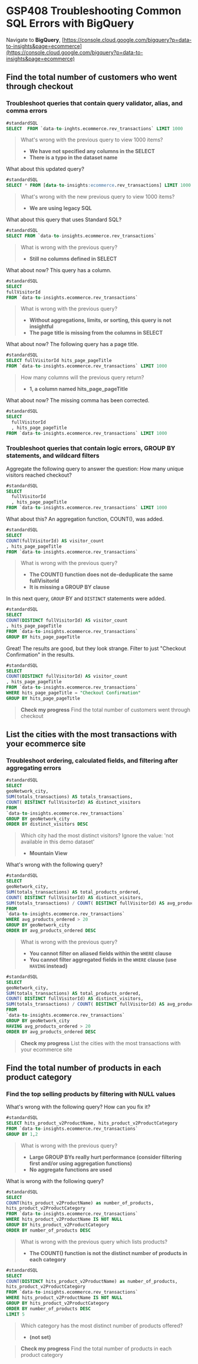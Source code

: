 # GSP408 Troubleshooting Common SQL Errors with BigQuery

Navigate to **BigQuery**,
[https://console.cloud.google.com/bigquery?p=data-to-insights&page=ecommerce](https://console.cloud.google.com/bigquery?p=data-to-insights&page=ecommerce)

## Find the total number of customers who went through checkout

### Troubleshoot queries that contain query validator, alias, and comma errors

```sql
#standardSQL
SELECT  FROM `data-to-inghts.ecommerce.rev_transactions` LIMIT 1000
```

> What's wrong with the previous query to view 1000 items?
> - **We have not specified any columns in the SELECT**
> - **There is a typo in the dataset name**

What about this updated query?

```sql
#standardSQL
SELECT * FROM [data-to-insights:ecommerce.rev_transactions] LIMIT 1000
```

> What's wrong with the new previous query to view 1000 items?
> - **We are using legacy SQL**

What about this query that uses Standard SQL?

```sql
#standardSQL
SELECT FROM `data-to-insights.ecommerce.rev_transactions`
```

> What is wrong with the previous query?
> - **Still no columns defined in SELECT**

What about now? This query has a column.

```sql
#standardSQL
SELECT
fullVisitorId
FROM `data-to-insights.ecommerce.rev_transactions`
```

> What is wrong with the previous query?
> - **Without aggregations, limits, or sorting, this query is not insightful**
> - **The page title is missing from the columns in SELECT**

What about now? The following query has a page title.

```sql
#standardSQL
SELECT fullVisitorId hits_page_pageTitle
FROM `data-to-insights.ecommerce.rev_transactions` LIMIT 1000
```

> How many columns will the previous query return?
> - **1, a column named hits_page_pageTitle**

What about now? The missing comma has been corrected.

```sql
#standardSQL
SELECT
  fullVisitorId
  , hits_page_pageTitle
FROM `data-to-insights.ecommerce.rev_transactions` LIMIT 1000
```

### Troubleshoot queries that contain logic errors, GROUP BY statements, and wildcard filters

Aggregate the following query to answer the question: How many unique visitors reached checkout?

```sql
#standardSQL
SELECT
  fullVisitorId
  , hits_page_pageTitle
FROM `data-to-insights.ecommerce.rev_transactions` LIMIT 1000
```

What about this? An aggregation function, COUNT(), was added.

```sql
#standardSQL
SELECT
COUNT(fullVisitorId) AS visitor_count
, hits_page_pageTitle
FROM `data-to-insights.ecommerce.rev_transactions`
```

> What is wrong with the previous query?
> - **The COUNT() function does not de-deduplicate the same fullVisitorId**
> - **It is missing a GROUP BY clause**

In this next query, `GROUP` BY and `DISTINCT` statements were added.

```sql
#standardSQL
SELECT
COUNT(DISTINCT fullVisitorId) AS visitor_count
, hits_page_pageTitle
FROM `data-to-insights.ecommerce.rev_transactions`
GROUP BY hits_page_pageTitle
```

Great! The results are good, but they look strange. Filter to just "Checkout Confirmation" in the results.

```sql
#standardSQL
SELECT
COUNT(DISTINCT fullVisitorId) AS visitor_count
, hits_page_pageTitle
FROM `data-to-insights.ecommerce.rev_transactions`
WHERE hits_page_pageTitle = "Checkout Confirmation"
GROUP BY hits_page_pageTitle
```

> **Check my progress**
> Find the total number of customers went through checkout

## List the cities with the most transactions with your ecommerce site

### Troubleshoot ordering, calculated fields, and filtering after aggregating errors

```sql
#standardSQL
SELECT
geoNetwork_city,
SUM(totals_transactions) AS totals_transactions,
COUNT( DISTINCT fullVisitorId) AS distinct_visitors
FROM
`data-to-insights.ecommerce.rev_transactions`
GROUP BY geoNetwork_city
ORDER BY distinct_visitors DESC
```

> Which city had the most distinct visitors? Ignore the value: 'not available in this demo dataset'
> - **Mountain View**

What's wrong with the following query?

```sql
#standardSQL
SELECT
geoNetwork_city,
SUM(totals_transactions) AS total_products_ordered,
COUNT( DISTINCT fullVisitorId) AS distinct_visitors,
SUM(totals_transactions) / COUNT( DISTINCT fullVisitorId) AS avg_products_ordered
FROM
`data-to-insights.ecommerce.rev_transactions`
WHERE avg_products_ordered > 20
GROUP BY geoNetwork_city
ORDER BY avg_products_ordered DESC
```

> What is wrong with the previous query?
> - **You cannot filter on aliased fields within the `WHERE` clause**
> - **You cannot filter aggregated fields in the `WHERE` clause (use `HAVING` instead)**

```sql
#standardSQL
SELECT
geoNetwork_city,
SUM(totals_transactions) AS total_products_ordered,
COUNT( DISTINCT fullVisitorId) AS distinct_visitors,
SUM(totals_transactions) / COUNT( DISTINCT fullVisitorId) AS avg_products_ordered
FROM
`data-to-insights.ecommerce.rev_transactions`
GROUP BY geoNetwork_city
HAVING avg_products_ordered > 20
ORDER BY avg_products_ordered DESC
```

> **Check my progress**
> List the cities with the most transactions with your ecommerce site

## Find the total number of products in each product category

### Find the top selling products by filtering with NULL values

What's wrong with the following query? How can you fix it?

```sql
#standardSQL
SELECT hits_product_v2ProductName, hits_product_v2ProductCategory
FROM `data-to-insights.ecommerce.rev_transactions`
GROUP BY 1,2
```
> What is wrong with the previous query?
> - **Large GROUP BYs really hurt performance (consider filtering first and/or using aggregation functions)**
> - **No aggregate functions are used**

What is wrong with the following query?

```sql
#standardSQL
SELECT
COUNT(hits_product_v2ProductName) as number_of_products,
hits_product_v2ProductCategory
FROM `data-to-insights.ecommerce.rev_transactions`
WHERE hits_product_v2ProductName IS NOT NULL
GROUP BY hits_product_v2ProductCategory
ORDER BY number_of_products DESC
```

> What is wrong with the previous query which lists products?
> - **The COUNT() function is not the distinct number of products in each category**

```sql
#standardSQL
SELECT
COUNT(DISTINCT hits_product_v2ProductName) as number_of_products,
hits_product_v2ProductCategory
FROM `data-to-insights.ecommerce.rev_transactions`
WHERE hits_product_v2ProductName IS NOT NULL
GROUP BY hits_product_v2ProductCategory
ORDER BY number_of_products DESC
LIMIT 5
```

> Which category has the most distinct number of products offered?
> - **(not set)**

> **Check my progress**
> Find the total number of products in each product category